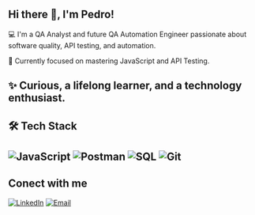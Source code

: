 ## Hi there 👋, I'm Pedro!

💻 I'm a QA Analyst and future QA Automation Engineer passionate about software quality, API testing, and automation.

🎯 Currently focused on mastering JavaScript and API Testing.

✨ Curious, a lifelong learner, and a technology enthusiast.
---
## 🛠️ Tech Stack
![JavaScript](https://img.shields.io/badge/JavaScript-F7DF1E?logo=javascript&logoColor=black&style=flat)
![Postman](https://img.shields.io/badge/Postman-FF6C37?logo=postman&logoColor=white&style=flat)
![SQL](https://img.shields.io/badge/SQL-4479A1?logo=postgresql&logoColor=white&style=flat)
![Git](https://img.shields.io/badge/Git-F05032?logo=git&logoColor=white&style=flat)
---
## Conect with me
[![LinkedIn](https://img.shields.io/badge/LinkedIn-blue?logo=linkedin&logoColor=white)](https://linkedin.com/in/pedrovianaqa/)
[![Email](https://img.shields.io/badge/Email-D14836?logo=gmail&logoColor=white)](mailto:pedro.viana23@hotmail.com.com)
